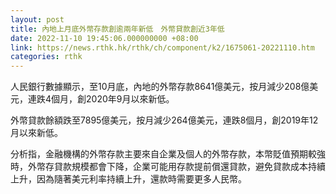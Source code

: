 ```yaml
---
layout: post
title: 內地上月底外幣存款創逾兩年新低　外幣貸款創近3年低
date: 2022-11-10 19:45:06.000000000 +08:00
link: https://news.rthk.hk/rthk/ch/component/k2/1675061-20221110.htm
categories: rthk
---
```


人民銀行數據顯示，至10月底，內地的外幣存款8641億美元，按月減少208億美元，連跌4個月，創2020年9月以來新低。

外幣貸款餘額跌至7895億美元，按月減少264億美元，連跌8個月，創2019年12月以來新低。

分析指，金融機構的外幣存款主要來自企業及個人的外幣存款，本幣貶值預期較強時，外幣存貸款規模都會下降，企業可能用存款提前償還貸款，避免貸款成本持續上升，因為隨著美元利率持續上升，還款時需要更多人民幣。
